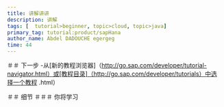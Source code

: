 ```yaml
---
title: 讲解讲讲
description: 讲解
tags: [  tutorial>beginner, topic>cloud, topic>java]
primary_tag: tutorial:product/sapHana
author_name: Abdel DADOUCHE egergeg
time: 44
---
```

＃＃ 下一步
  -从[新的教程浏览器]（http://go.sap.com/developer/tutorial-navigator.html）或[教程目录]（http://go.sap.com/developer/tutorials）中选择一个教程 .html）

＃＃ 细节
＃＃＃ 你将学习
